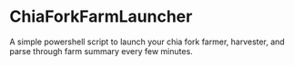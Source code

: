 # ChiaForkFarmLauncher

A simple powershell script to launch your chia fork farmer, harvester, and parse through farm summary every few minutes. 
